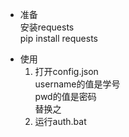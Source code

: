 - 准备  
    安装requests  
    pip install requests  

+ 使用  
    1. 打开config.json  
    username的值是学号  
    pwd的值是密码  
    替换之  
    2. 运行auth.bat